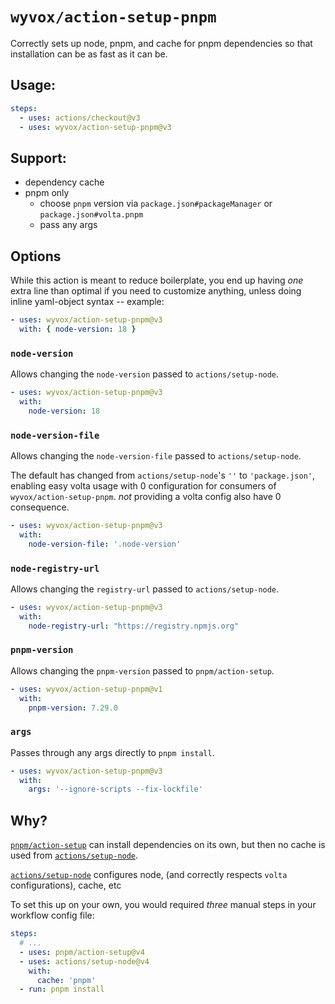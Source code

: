 # `wyvox/action-setup-pnpm`

Correctly sets up node, pnpm, and cache for pnpm dependencies so that installation can be as fast as it can be.

## Usage:

```yaml
steps:
  - uses: actions/checkout@v3
  - uses: wyvox/action-setup-pnpm@v3
```

## Support:

- dependency cache
- pnpm only
  - choose `pnpm` version via `package.json#packageManager` or `package.json#volta.pnpm`
  - pass any args

## Options

While this action is meant to reduce boilerplate,
you end up having _one_ extra line than optimal if you need to customize anything,
unless doing inline yaml-object syntax -- example:

```yaml
- uses: wyvox/action-setup-pnpm@v3
  with: { node-version: 18 }
```

### `node-version`

Allows changing the `node-version` passed to `actions/setup-node`.

```yaml
- uses: wyvox/action-setup-pnpm@v3
  with:
    node-version: 18
```

### `node-version-file`

Allows changing the `node-version-file` passed to `actions/setup-node`.

The default has changed from `actions/setup-node`'s `''` to `'package.json'`, enabling easy volta usage with 0 configuration for consumers of `wyvox/action-setup-pnpm`.
_not_ providing a volta config also have 0 consequence.

```yaml
- uses: wyvox/action-setup-pnpm@v3
  with:
    node-version-file: '.node-version'
```

### `node-registry-url`

Allows changing the `registry-url` passed to `actions/setup-node`.

```yaml
- uses: wyvox/action-setup-pnpm@v3
  with:
    node-registry-url: "https://registry.npmjs.org"
```

### `pnpm-version`

Allows changing the `pnpm-version` passed to `pnpm/action-setup`.

```yaml
- uses: wyvox/action-setup-pnpm@v1
  with:
    pnpm-version: 7.29.0
```

### `args`

Passes through any args directly to `pnpm install`.

```yaml
- uses: wyvox/action-setup-pnpm@v3
  with:
    args: '--ignore-scripts --fix-lockfile'
```

## Why?

[`pnpm/action-setup`](https://github.com/pnpm/action-setup/) can install dependencies on its own, but then no cache is used from [`actions/setup-node`](https://github.com/actions/setup-node).

[`actions/setup-node`](https://github.com/actions/setup-node) configures node, (and correctly respects `volta` configurations), cache, etc

To set this up on your own, you would required _three_ manual steps in your workflow config file:

```yaml
steps:
  # ...
  - uses: pnpm/action-setup@v4
  - uses: actions/setup-node@v4
    with:
      cache: 'pnpm'
  - run: pnpm install
```
